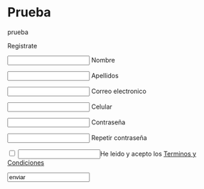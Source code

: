 # Prueba
prueba 
<!DOCTYPE html>
<html>
<head>
	<meta charset="utf-8">
	<meta name="viewport" content="width=device-width, initial-scale=1">
	<title>Formulario Registro</title>
</head>
<body>
<div class="container">
	<form acftion="">
		<p>Registrate</p>
		<div>
			<input type="text" id="mi nombre">
		   </label for="myname is">Nombre</label>
		   <p></p>
		<div>
			<input type="text" id="Surname">
		   </label for="surname">Apellidos</label>
		    <p></p>
		<div>
		<div>
			<input type="email" id="email">
		   </label for="email">Correo electronico</label>
		    <p></p>
		</div>
		<div>
		   <input type="text" id="mobile">
		   </label for="mobile">Celular</label>
		    <p></p>
		<div>
		<div>
			<input type="pasword" id="paswoord">
		   </label for="password">Contraseña</label>
		    <p></p>
		<div>
		<div>
		   <input type="pasword" id="repeatpaswoord">
		   </label for="repeatpaswoord">Repetir 
		contraseña</label>
		 <p></p>
		<div>
		<div>
			<input type="checkbox"id="termsAndcondition">
		  <input for="termsAndcondition">He leido y acepto los</label>
		  <a href="#">Terminos y Condiciones</a>
		   <p></p>
		  <div>
		  <div>
		  	<input type="sumit" value="enviar">
		 <form>
	 <div>
</body>
</html>
